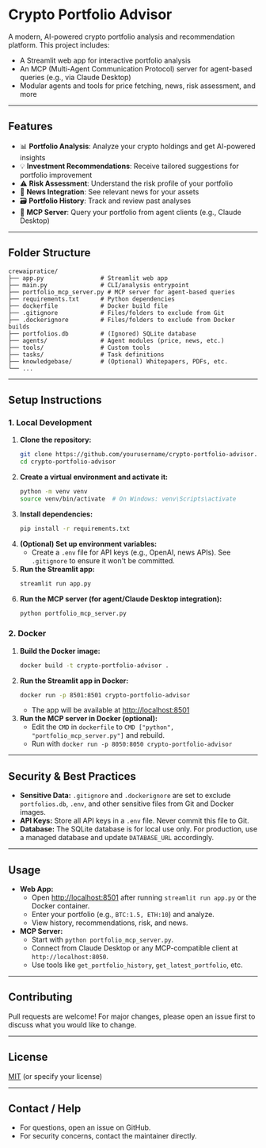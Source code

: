 # Crypto Portfolio Advisor

A modern, AI-powered crypto portfolio analysis and recommendation platform. This project includes:
- A Streamlit web app for interactive portfolio analysis
- An MCP (Multi-Agent Communication Protocol) server for agent-based queries (e.g., via Claude Desktop)
- Modular agents and tools for price fetching, news, risk assessment, and more

---

## Features
- 📊 **Portfolio Analysis**: Analyze your crypto holdings and get AI-powered insights
- 💡 **Investment Recommendations**: Receive tailored suggestions for portfolio improvement
- ⚠️ **Risk Assessment**: Understand the risk profile of your portfolio
- 📰 **News Integration**: See relevant news for your assets
- 🗃️ **Portfolio History**: Track and review past analyses
- 🤖 **MCP Server**: Query your portfolio from agent clients (e.g., Claude Desktop)

---

## Folder Structure
```
crewaipratice/
├── app.py                # Streamlit web app
├── main.py               # CLI/analysis entrypoint
├── portfolio_mcp_server.py # MCP server for agent-based queries
├── requirements.txt      # Python dependencies
├── dockerfile            # Docker build file
├── .gitignore            # Files/folders to exclude from Git
├── .dockerignore         # Files/folders to exclude from Docker builds
├── portfolios.db         # (Ignored) SQLite database
├── agents/               # Agent modules (price, news, etc.)
├── tools/                # Custom tools
├── tasks/                # Task definitions
├── knowledgebase/        # (Optional) Whitepapers, PDFs, etc.
└── ...
```

---

## Setup Instructions

### 1. Local Development
1. **Clone the repository:**
   ```bash
   git clone https://github.com/yourusername/crypto-portfolio-advisor.git
   cd crypto-portfolio-advisor
   ```
2. **Create a virtual environment and activate it:**
   ```bash
   python -m venv venv
   source venv/bin/activate  # On Windows: venv\Scripts\activate
   ```
3. **Install dependencies:**
   ```bash
   pip install -r requirements.txt
   ```
4. **(Optional) Set up environment variables:**
   - Create a `.env` file for API keys (e.g., OpenAI, news APIs). See `.gitignore` to ensure it won't be committed.
5. **Run the Streamlit app:**
   ```bash
   streamlit run app.py
   ```
6. **Run the MCP server (for agent/Claude Desktop integration):**
   ```bash
   python portfolio_mcp_server.py
   ```

### 2. Docker
1. **Build the Docker image:**
   ```bash
   docker build -t crypto-portfolio-advisor .
   ```
2. **Run the Streamlit app in Docker:**
   ```bash
   docker run -p 8501:8501 crypto-portfolio-advisor
   ```
   - The app will be available at [http://localhost:8501](http://localhost:8501)
3. **Run the MCP server in Docker (optional):**
   - Edit the `CMD` in `dockerfile` to `CMD ["python", "portfolio_mcp_server.py"]` and rebuild.
   - Run with `docker run -p 8050:8050 crypto-portfolio-advisor`

---

## Security & Best Practices
- **Sensitive Data:** `.gitignore` and `.dockerignore` are set to exclude `portfolios.db`, `.env`, and other sensitive files from Git and Docker images.
- **API Keys:** Store all API keys in a `.env` file. Never commit this file to Git.
- **Database:** The SQLite database is for local use only. For production, use a managed database and update `DATABASE_URL` accordingly.

---

## Usage
- **Web App:**
  - Open [http://localhost:8501](http://localhost:8501) after running `streamlit run app.py` or the Docker container.
  - Enter your portfolio (e.g., `BTC:1.5, ETH:10`) and analyze.
  - View history, recommendations, risk, and news.
- **MCP Server:**
  - Start with `python portfolio_mcp_server.py`.
  - Connect from Claude Desktop or any MCP-compatible client at `http://localhost:8050`.
  - Use tools like `get_portfolio_history`, `get_latest_portfolio`, etc.

---

## Contributing
Pull requests are welcome! For major changes, please open an issue first to discuss what you would like to change.

---

## License
[MIT](LICENSE) (or specify your license)

---

## Contact / Help
- For questions, open an issue on GitHub.
- For security concerns, contact the maintainer directly. 
